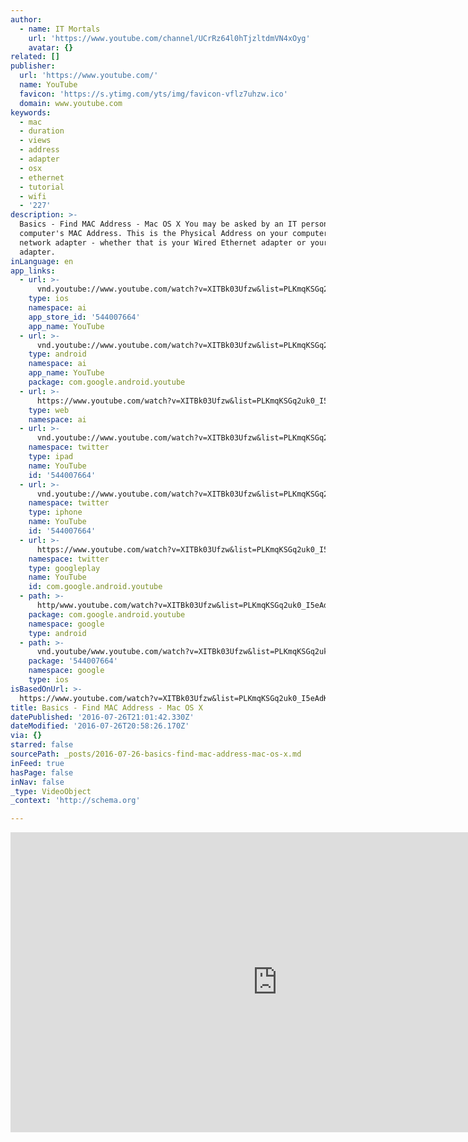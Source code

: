 ```yaml
---
author:
  - name: IT Mortals
    url: 'https://www.youtube.com/channel/UCrRz64l0hTjzltdmVN4xOyg'
    avatar: {}
related: []
publisher:
  url: 'https://www.youtube.com/'
  name: YouTube
  favicon: 'https://s.ytimg.com/yts/img/favicon-vflz7uhzw.ico'
  domain: www.youtube.com
keywords:
  - mac
  - duration
  - views
  - address
  - adapter
  - osx
  - ethernet
  - tutorial
  - wifi
  - '227'
description: >-
  Basics - Find MAC Address - Mac OS X You may be asked by an IT person for your
  computer's MAC Address. This is the Physical Address on your computer's
  network adapter - whether that is your Wired Ethernet adapter or your Wireless
  adapter.
inLanguage: en
app_links:
  - url: >-
      vnd.youtube://www.youtube.com/watch?v=XITBk03Ufzw&list=PLKmqKSGq2uk0_I5eAdK-7pWFkhvvH-ypy&index=1&feature=applinks
    type: ios
    namespace: ai
    app_store_id: '544007664'
    app_name: YouTube
  - url: >-
      vnd.youtube://www.youtube.com/watch?v=XITBk03Ufzw&list=PLKmqKSGq2uk0_I5eAdK-7pWFkhvvH-ypy&index=1&feature=applinks
    type: android
    namespace: ai
    app_name: YouTube
    package: com.google.android.youtube
  - url: >-
      https://www.youtube.com/watch?v=XITBk03Ufzw&list=PLKmqKSGq2uk0_I5eAdK-7pWFkhvvH-ypy&index=1&feature=applinks
    type: web
    namespace: ai
  - url: >-
      vnd.youtube://www.youtube.com/watch?v=XITBk03Ufzw&list=PLKmqKSGq2uk0_I5eAdK-7pWFkhvvH-ypy&index=1&feature=applinks
    namespace: twitter
    type: ipad
    name: YouTube
    id: '544007664'
  - url: >-
      vnd.youtube://www.youtube.com/watch?v=XITBk03Ufzw&list=PLKmqKSGq2uk0_I5eAdK-7pWFkhvvH-ypy&index=1&feature=applinks
    namespace: twitter
    type: iphone
    name: YouTube
    id: '544007664'
  - url: >-
      https://www.youtube.com/watch?v=XITBk03Ufzw&list=PLKmqKSGq2uk0_I5eAdK-7pWFkhvvH-ypy&index=1
    namespace: twitter
    type: googleplay
    name: YouTube
    id: com.google.android.youtube
  - path: >-
      http/www.youtube.com/watch?v=XITBk03Ufzw&list=PLKmqKSGq2uk0_I5eAdK-7pWFkhvvH-ypy&index=1
    package: com.google.android.youtube
    namespace: google
    type: android
  - path: >-
      vnd.youtube/www.youtube.com/watch?v=XITBk03Ufzw&list=PLKmqKSGq2uk0_I5eAdK-7pWFkhvvH-ypy&index=1
    package: '544007664'
    namespace: google
    type: ios
isBasedOnUrl: >-
  https://www.youtube.com/watch?v=XITBk03Ufzw&list=PLKmqKSGq2uk0_I5eAdK-7pWFkhvvH-ypy&index=1
title: Basics - Find MAC Address - Mac OS X
datePublished: '2016-07-26T21:01:42.330Z'
dateModified: '2016-07-26T20:58:26.170Z'
via: {}
starred: false
sourcePath: _posts/2016-07-26-basics-find-mac-address-mac-os-x.md
inFeed: true
hasPage: false
inNav: false
_type: VideoObject
_context: 'http://schema.org'

---
```

<iframe src="https://cdn.embedly.com/widgets/media.html?src=https%3A%2F%2Fwww.youtube.com%2Fembed%2Fvideoseries%3Flist%3DPLKmqKSGq2uk0_I5eAdK-7pWFkhvvH-ypy&amp;url=http%3A%2F%2Fwww.youtube.com%2Fwatch%3Fv%3DXITBk03Ufzw&amp;image=https%3A%2F%2Fi.ytimg.com%2Fvi%2FXITBk03Ufzw%2Fhqdefault.jpg&amp;key=b7d04c9b404c499eba89ee7072e1c4f7&amp;type=text%2Fhtml&amp;schema=youtube" width="854" height="480" scrolling="no" frameborder="0" allowfullscreen="" style=""></iframe>